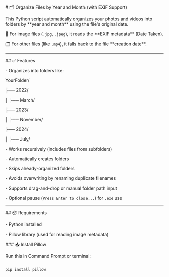 \# 🗂️ Organize Files by Year and Month (with EXIF Support)



This Python script automatically organizes your photos and videos into folders by \*\*year and month\*\* using the file's original date.



📸 For image files (`.jpg`, `.jpeg`), it reads the \*\*EXIF metadata\*\* (Date Taken).  

🗂 For other files (like `.mp4`), it falls back to the file \*\*creation date\*\*.



---



\## ✅ Features



\- Organizes into folders like:



YourFolder/

├── 2022/

│ ├── March/

├── 2023/

│ ├── November/

├── 2024/

│ ├── July/



\- Works recursively (includes files from subfolders)

\- Automatically creates folders

\- Skips already-organized folders

\- Avoids overwriting by renaming duplicate filenames

\- Supports drag-and-drop or manual folder path input

\- Optional pause (`Press Enter to close...`) for `.exe` use



---



\## 📦 Requirements



\- Python installed  

\- Pillow library (used for reading image metadata)



\### 📥 Install Pillow



Run this in Command Prompt or terminal:

```bash

pip install pillow



